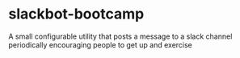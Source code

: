 # slackbot-bootcamp
A small configurable utility that posts a message to a slack channel periodically encouraging people to get up and exercise
